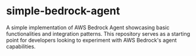 # simple-bedrock-agent
A simple implementation of AWS Bedrock Agent showcasing basic functionalities and integration patterns. This repository serves as a starting point for developers looking to experiment with AWS Bedrock's agent capabilities.
